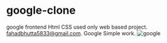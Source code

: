 # google-clone
google frontend Html CSS  used only web based project.
fahadbhutta5833@gmail.com.
Google Simple work.
![google](https://github.com/Fahad584/google-clone/assets/107251127/967af7c8-6957-45e3-97e6-a0a32ae1c395)
